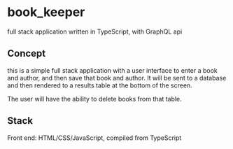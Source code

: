 # book_keeper
full stack application written in TypeScript, with GraphQL api

## Concept
this is a simple full stack application with a user interface to enter a book and author, and then save that book and author. It will be sent to a database and then rendered to a results table at the bottom of the screen.

The user will have the ability to delete books from that table.

## Stack
Front end: HTML/CSS/JavaScript, compiled from TypeScript

